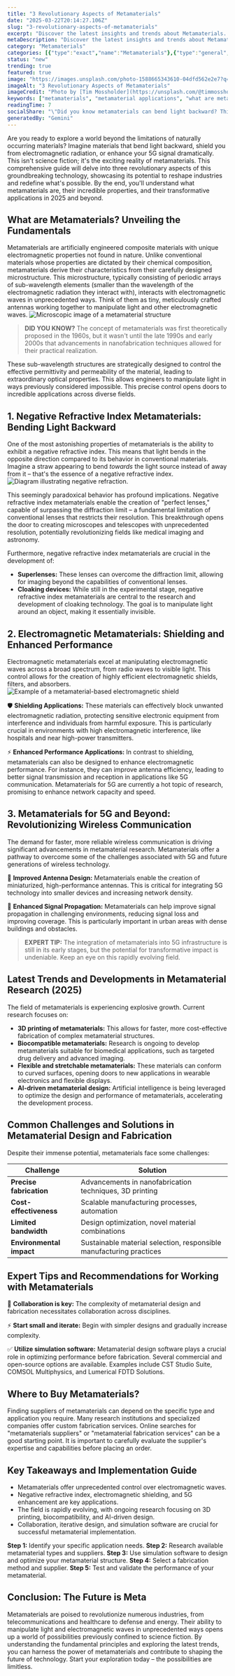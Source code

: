 ```yaml
---
title: "3 Revolutionary Aspects of Metamaterials"
date: "2025-03-22T20:14:27.106Z"
slug: "3-revolutionary-aspects-of-metamaterials"
excerpt: "Discover the latest insights and trends about Metamaterials. This comprehensive guide covers everything you need to know about Metamaterials in 2025."
metaDescription: "Discover the latest insights and trends about Metamaterials. This comprehensive guide covers everything you need to know about Metamaterials in 2025."
category: "Metamaterials"
categories: [{"type":"exact","name":"Metamaterials"},{"type":"general","name":"Physics"},{"type":"medium","name":"Electromagnetism"},{"type":"specific","name":"Optical Devices"},{"type":"niche","name":"Plasmonics"}]
status: "new"
trending: true
featured: true
image: "https://images.unsplash.com/photo-1588665343610-04dfd562e2e7?q=85&w=1200&fit=max&fm=webp&auto=compress"
imageAlt: "3 Revolutionary Aspects of Metamaterials"
imageCredit: "Photo by [Tim Mossholder](https://unsplash.com/@timmossholder) on Unsplash"
keywords: ["metamaterials", "metamaterial applications", "what are metamaterials", "metamaterial properties", "buy metamaterials", "metamaterial research", "metamaterial design software", "electromagnetic metamaterials", "metamaterials for 5g", "negative refractive index metamaterials"]
readingTime: 7
socialShare: "\"Did you know metamaterials can bend light backward? This isn't science fiction – it's the astonishing reality of artificially engineered materials reshaping technology as we know it.\""
generatedBy: "Gemini"
---
```




Are you ready to explore a world beyond the limitations of naturally occurring materials?  Imagine materials that bend light backward, shield you from electromagnetic radiation, or enhance your 5G signal dramatically.  This isn't science fiction; it's the exciting reality of metamaterials. This comprehensive guide will delve into three revolutionary aspects of this groundbreaking technology, showcasing its potential to reshape industries and redefine what's possible.  By the end, you'll understand what metamaterials are, their incredible properties, and their transformative applications in 2025 and beyond.

## What are Metamaterials?  Unveiling the Fundamentals

Metamaterials are artificially engineered composite materials with unique electromagnetic properties not found in nature.  Unlike conventional materials whose properties are dictated by their chemical composition, metamaterials derive their characteristics from their carefully designed microstructure. This microstructure, typically consisting of periodic arrays of sub-wavelength elements (smaller than the wavelength of the electromagnetic radiation they interact with), interacts with electromagnetic waves in unprecedented ways.  Think of them as tiny, meticulously crafted antennas working together to manipulate light and other electromagnetic waves. ![Microscopic image of a metamaterial structure](https://images.unsplash.com/photo-1451187580459-43490279c0fa?q=85&w=1200&fit=max&fm=webp&auto=compress)

> **DID YOU KNOW?** The concept of metamaterials was first theoretically proposed in the 1960s, but it wasn't until the late 1990s and early 2000s that advancements in nanofabrication techniques allowed for their practical realization.

These sub-wavelength structures are strategically designed to control the effective permittivity and permeability of the material, leading to extraordinary optical properties. This allows engineers to manipulate light in ways previously considered impossible.  This precise control opens doors to incredible applications across diverse fields.

## 1. Negative Refractive Index Metamaterials: Bending Light Backward

One of the most astonishing properties of metamaterials is the ability to exhibit a negative refractive index.  This means that light bends in the opposite direction compared to its behavior in conventional materials.  Imagine a straw appearing to bend *towards* the light source instead of away from it – that's the essence of a negative refractive index. ![Diagram illustrating negative refraction](https://images.unsplash.com/photo-1484417894907-623942c8ee29?q=85&w=1200&fit=max&fm=webp&auto=compress).

This seemingly paradoxical behavior has profound implications.  Negative refractive index metamaterials enable the creation of "perfect lenses," capable of surpassing the diffraction limit – a fundamental limitation of conventional lenses that restricts their resolution. This breakthrough opens the door to creating microscopes and telescopes with unprecedented resolution, potentially revolutionizing fields like medical imaging and astronomy.

Furthermore, negative refractive index metamaterials are crucial in the development of:

* **Superlenses:**  These lenses can overcome the diffraction limit, allowing for imaging beyond the capabilities of conventional lenses.
* **Cloaking devices:** While still in the experimental stage, negative refractive index metamaterials are central to the research and development of cloaking technology.  The goal is to manipulate light around an object, making it essentially invisible.

## 2. Electromagnetic Metamaterials: Shielding and Enhanced Performance

Electromagnetic metamaterials excel at manipulating electromagnetic waves across a broad spectrum, from radio waves to visible light. This control allows for the creation of highly efficient electromagnetic shields, filters, and absorbers.  ![Example of a metamaterial-based electromagnetic shield](https://images.unsplash.com/photo-1517976487492-5750f3195933?q=85&w=1200&fit=max&fm=webp&auto=compress)

🛡️ **Shielding Applications:**  These materials can effectively block unwanted electromagnetic radiation, protecting sensitive electronic equipment from interference and individuals from harmful exposure.  This is particularly crucial in environments with high electromagnetic interference, like hospitals and near high-power transmitters.

⚡ **Enhanced Performance Applications:**  In contrast to shielding, metamaterials can also be designed to enhance electromagnetic performance. For instance, they can improve antenna efficiency, leading to better signal transmission and reception in applications like 5G communication.  Metamaterials for 5G are currently a hot topic of research, promising to enhance network capacity and speed.

## 3. Metamaterials for 5G and Beyond: Revolutionizing Wireless Communication

The demand for faster, more reliable wireless communication is driving significant advancements in metamaterial research. Metamaterials offer a pathway to overcome some of the challenges associated with 5G and future generations of wireless technology.

📶 **Improved Antenna Design:** Metamaterials enable the creation of miniaturized, high-performance antennas. This is critical for integrating 5G technology into smaller devices and increasing network density.

📶 **Enhanced Signal Propagation:** Metamaterials can help improve signal propagation in challenging environments, reducing signal loss and improving coverage.  This is particularly important in urban areas with dense buildings and obstacles.

> **EXPERT TIP:**  The integration of metamaterials into 5G infrastructure is still in its early stages, but the potential for transformative impact is undeniable.  Keep an eye on this rapidly evolving field.



## Latest Trends and Developments in Metamaterial Research (2025)

The field of metamaterials is experiencing explosive growth.  Current research focuses on:

* **3D printing of metamaterials:** This allows for faster, more cost-effective fabrication of complex metamaterial structures.
* **Biocompatible metamaterials:**  Research is ongoing to develop metamaterials suitable for biomedical applications, such as targeted drug delivery and advanced imaging.
* **Flexible and stretchable metamaterials:**  These materials can conform to curved surfaces, opening doors to new applications in wearable electronics and flexible displays.
* **AI-driven metamaterial design:**  Artificial intelligence is being leveraged to optimize the design and performance of metamaterials, accelerating the development process.

## Common Challenges and Solutions in Metamaterial Design and Fabrication

Despite their immense potential, metamaterials face some challenges:

| Challenge                     | Solution                                                              |
|------------------------------|----------------------------------------------------------------------|
| **Precise fabrication**       | Advancements in nanofabrication techniques, 3D printing             |
| **Cost-effectiveness**        | Scalable manufacturing processes, automation                             |
| **Limited bandwidth**         | Design optimization, novel material combinations                       |
| **Environmental impact**      | Sustainable material selection, responsible manufacturing practices       |

##  Expert Tips and Recommendations for Working with Metamaterials

🔑 **Collaboration is key:**  The complexity of metamaterial design and fabrication necessitates collaboration across disciplines.

⚡ **Start small and iterate:** Begin with simpler designs and gradually increase complexity.

✅ **Utilize simulation software:**  Metamaterial design software plays a crucial role in optimizing performance before fabrication.  Several commercial and open-source options are available.  Examples include CST Studio Suite, COMSOL Multiphysics, and Lumerical FDTD Solutions.

## Where to Buy Metamaterials?

Finding suppliers of metamaterials can depend on the specific type and application you require.  Many research institutions and specialized companies offer custom fabrication services.  Online searches for "metamaterials suppliers" or "metamaterial fabrication services" can be a good starting point.  It is important to carefully evaluate the supplier's expertise and capabilities before placing an order.

## Key Takeaways and Implementation Guide

* Metamaterials offer unprecedented control over electromagnetic waves.
* Negative refractive index, electromagnetic shielding, and 5G enhancement are key applications.
* The field is rapidly evolving, with ongoing research focusing on 3D printing, biocompatibility, and AI-driven design.
* Collaboration, iterative design, and simulation software are crucial for successful metamaterial implementation.

**Step 1:** Identify your specific application needs.
**Step 2:** Research available metamaterial types and suppliers.
**Step 3:** Use simulation software to design and optimize your metamaterial structure.
**Step 4:** Select a fabrication method and supplier.
**Step 5:** Test and validate the performance of your metamaterial.

## Conclusion:  The Future is Meta

Metamaterials are poised to revolutionize numerous industries, from telecommunications and healthcare to defense and energy.  Their ability to manipulate light and electromagnetic waves in unprecedented ways opens up a world of possibilities previously confined to science fiction.  By understanding the fundamental principles and exploring the latest trends, you can harness the power of metamaterials and contribute to shaping the future of technology.  Start your exploration today – the possibilities are limitless.

